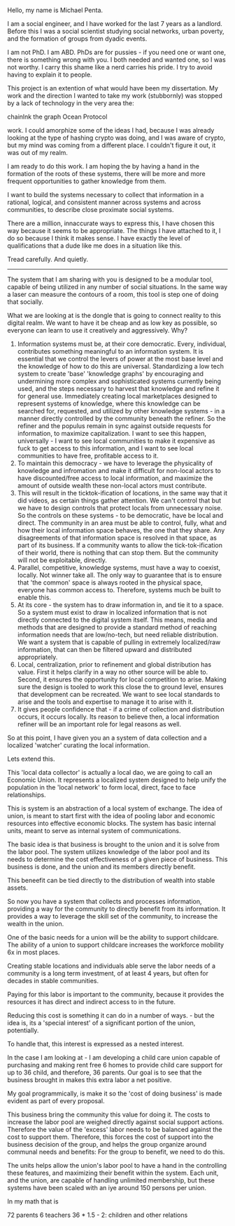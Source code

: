 Hello, my name is Michael Penta.

I am a social engineer, and I have worked for the last 7 years as a landlord. Before this I was a social scientist studying social networks, urban poverty, and the formation of groups from dyadic events. 

I am not PhD. I am ABD. PhDs are for pussies - if you need one or want one, there is something wrong with you. I both needed and wanted one, so I was not worthy. I carry this shame like a nerd carries his pride. I try to avoid having to explain it to people. 

This project is an extention of what would have been my dissertation. My work and the direction I wanted to take my work (stubbornly) was stopped by a lack of technology in the very area the:

chainlnk
the graph
Ocean Protocol

work. I could amorphize some of the ideas I had, because I was already looking at the type of hashing crypto was doing, and I was aware of crypto, but my mind was coming from a different place. I couldn't figure it out, it was out of my realm. 

I am ready to do this work. I am hoping the by having a hand in the formation of the roots of these systems, there will be more and more frequent opportunities to gather knowledge  from them. 

I want to build the systems necessary to collect that information in a rational, logical, and consistent manner across systems and across communities, to describe close proximate social systems. 

There are a million, innaccurate ways to express this, I have chosen this way because it seems to be appropriate. The things I have attached to it, I do so because I think it makes sense. I have exactly the level of qualifications that a dude like me does in a situation like this.

Tread carefully. And quietly.

------------------------------------------


The system that I am sharing with you is designed to be a modular tool, capable of being utilized in any number of social situations. In the same way a laser can measure the contours of a room, this tool is step one of doing that socially.

What we are looking at is the dongle that is going to connect reality to this digital realm. We want to have it be cheap and as low key as possible, so everyone can learn to use it creatively and aggressively. Why?

1) Information systems must be, at their core democratic. Every, individual, contributes something meaningful to an information system. It is essential that we control the levers of power at the most base level and the knowledge of how to do this are universal. Standardizing a low tech system to create 'base' 'knowledge graphs' by encouraging and undermining more complex and sophisticated systems currently being used, and the steps necessary to harvest that knowledge and refine it for general use. Immediately creating local marketplaces designed to represent systems of knowledge, where this knowledge can be searched for, requested, and utilized by other knowledge systems - in a manner directly controlled by the community beneath the refiner. So the refiner and the populus remain in sync against outside requests for information, to maximize capitalization. I want to see this happen, universally - I want to see local communities to make it expensive as fuck to get access to this information, and I want to see local communities to have free, profitable access to it.
2) To maintain this democracy - we have to leverage the physicality of knowledge and infromation and make it difficult for non-local actors to have discounted/free access to local information, and maximize the amount of outside wealth these non-local actors must contribute.
3) This will result in the ticktok-ification of locations, in the same way that it did videos, as certain things gather attention. We can't control that but we have to design controls that protect locals from unnecessary noise. So the controls on these systems - to be democratic, have be local and direct. The community in an area must be able to control, fully, what and how their local information space behaves, the one that they share. Any disagreements of that information space is resolved in that space, as part of its business. If a community wants to allow the tick-tok-ification of their world, there is nothing that can stop them. But the community will not be exploitable, directly.
4) Parallel, competitive, knowledge systems, must have a way to coexist, locally. Not winner take all. The only way to guarantee that is to ensure that 'the common' space is always rooted in the physical space, everyone has common access to. Therefore, systems much be built to enable this.
5) At its core - the system has to draw information in, and tie it to a space. So a system must exist to draw in localized information that is not directly connected to the digital system itself. This means, media and methods that are designed to provide a standard method of reaching information needs that are low/no-tech, but need reliable distribution. We want a system that is capable of pulling in extremely localized/raw information, that can then be filtered upward and distributed appropriately.
6) Local, centralization, prior to refinement and global distribution has value. First it helps clarify in a way no other source will be able to. Second, it ensures the opportunity for local competition to arise. Making sure the design is tooled to work this close the to ground level, ensures that development can be recreated. We want to see local standards to arise and the tools and expertise to manage it to arise with it.
7) It gives people confidence that - if a crime of collection and distribution occurs, it occurs locally. Its reason to believe then, a local information refiner will be an important role for legal reasons as well.


So at this point, I have given you an a system of data collection and a localized 'watcher' curating the local information.

Lets extend this. 


This 'local data collector' is actually a local dao, we are going to call an Economic Union. It represents a localized system designed to help unify the population in the 'local network' to form local, direct, face to face relationships. 

This is system is an abstraction of a local system of exchange. The idea of union, is meant to start first with the idea of pooling labor and economic resources into effective economic blocks. The system has basic internal units, meant to serve as internal system of communications. 

The basic idea is that business is brought to the union and it is solve from the labor pool. The system utilizes knowledge of the labor pool and its needs to determine the cost effectiveness of a given piece of business. This business is done, and the union and its members directly benefit.

This beneefit can be tied directly to the distribution of wealth into stable assets. 

So now you have a system that collects and processes information, providing a way for the community to directly benefit from its information. It provides a way to leverage the skill set of the community, to increase the wealth in the union. 

One of the basic needs for a union will be the ability to support childcare. The ability of a union to support childcare increases the workforce mobility 6x in most places. 

Creating stable locations and individuals able serve the labor needs of a community is a long term investment, of at least 4 years, but often for decades in stable communities. 

Paying for this labor is important to the community, because it provides the resources it has direct and indirect access to in the future. 

Reducing this cost is something it can do in a number of ways. - but the idea is, its a 'special interest' of a significant portion of the union, potentially. 

To handle that, this interest is expressed as a nested interest. 

In the case I am looking at - I am developing a child care union capable of purchasing and making rent free 6 homes to provide child care support for up to 36 child, and therefore, 36 parents. Our goal is to see that the business brought in makes this extra labor a net positive. 

My goal programmically, is make it so the 'cost of doing business' is made evident as part of every proposal.

This business bring the community this value for doing it. The costs to increase the labor pool are weighed directly against social support actions. Therefore the value of the 'excess' labor needs to be balanced against the cost to support them. Therefore, this forces the cost of support into the business decision of the group, and helps the group organize around communal needs and benefits: For the group to benefit, we need to do this. 

The units helps allow the union's labor pool to have a hand in the controlling these features, and maximizing their benefit within the system. Each unit, and the union, are capable of handling unlimited membership, but these systems have been scaled with an iye around 150 persons per union.

In my math that is

72 parents
6 teachers
36 * 1.5 - 2:   children and other relations






